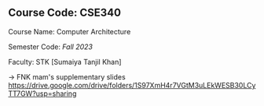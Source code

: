 ## Course Code: **CSE340**

Course Name: Computer Architecture

Semester Code: *Fall 2023*

Faculty: STK [Sumaiya Tanjil Khan]

-> FNK mam's supplementary slides 
	https://drive.google.com/drive/folders/1S97XmH4r7VGtM3uLEkWESB30LCyTT7GW?usp=sharing
